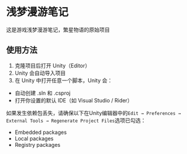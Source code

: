﻿# 浅梦漫游笔记

这是游戏浅梦漫游笔记，繁星物语的原始项目

## 使用方法

1. 克隆项目后打开 Unity（Editor）
2. Unity 会自动导入项目
3. 在 Unity 中打开任意一个脚本，Unity 会：
 - 自动创建 .sln 和 .csproj
 - 打开你设置的默认 IDE（如 Visual Studio / Rider）

如果发生依赖包丢失，请确保以下在Unity编辑器中的`Edit → Preferences → External Tools → Regenerate Project Files`选项已勾选：
  - Embedded packages
  - Local packages
  - Registry packages